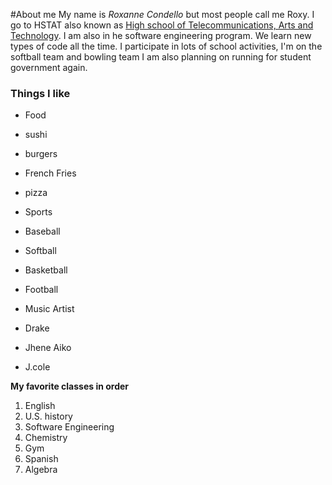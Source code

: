 #About me 
My name is _Roxanne Condello_ but most people call me Roxy. I go to HSTAT also known as [High school of Telecommunications, Arts and Technology](http://www.hstat.org/). I am also in he software engineering program.
We learn new types of code all the time. I participate in lots of school activities, I'm on the softball team and bowling team I am also planning on running for student government again. 
### Things I like
* Food
 * sushi
 * burgers
 * French Fries
 * pizza
 
* Sports
 * Baseball
 * Softball
 * Basketball
 * Football
 
 * Music Artist
  * Drake
  * Jhene Aiko
  * J.cole 

**My favorite classes in order**
1. English
2. U.S. history
3. Software Engineering 
4. Chemistry
5. Gym
6. Spanish
7. Algebra 


